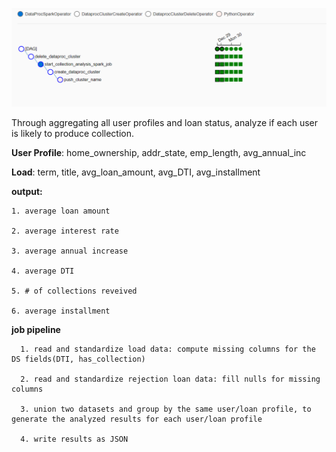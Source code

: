 ![alt text](https://github.com/makotobot98/Bigdata/blob/master/CreditClub/airflow/tree_dag.png)


Through aggregating all user profiles and loan status, analyze if each user is likely to produce collection.

**User Profile**: home_ownership, addr_state, emp_length, avg_annual_inc

**Load**: term, title, avg_loan_amount, avg_DTI, avg_installment

**output:**

	1. average loan amount
	
	2. average interest rate
	
	3. average annual increase
	
	4. average DTI
	
	5. # of collections reveived
	
	6. average installment
    
    
    
**job pipeline**

      1. read and standardize load data: compute missing columns for the DS fields(DTI, has_collection)
      
      2. read and standardize rejection loan data: fill nulls for missing columns
      
      3. union two datasets and group by the same user/loan profile, to generate the analyzed results for each user/loan profile
      
      4. write results as JSON
 


